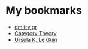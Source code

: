 # My bookmarks

 * [dmitry.gr](https://dmitry.gr)
 * [Category Theory](https://plato.stanford.edu/entries/category-theory/)
 * [Ursula K. Le Guin](https://www.ursulakleguin.com/home/)
